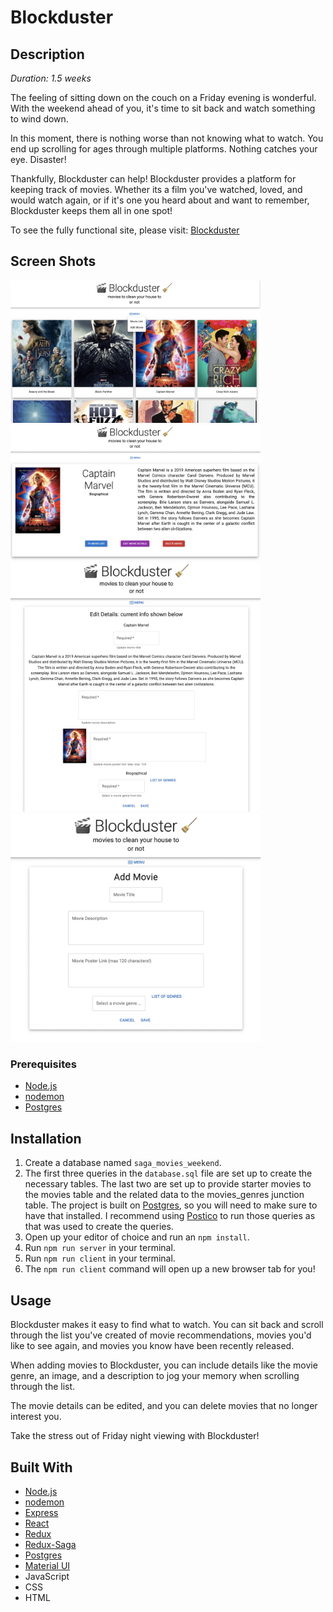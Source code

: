 # Blockduster

## Description

_Duration: 1.5 weeks_

The feeling of sitting down on the couch on a Friday evening is wonderful. With the weekend ahead of you, it's time to sit back and watch something to wind down. 

In this moment, there is nothing worse than not knowing what to watch. You end up scrolling for ages through multiple platforms. Nothing catches your eye. Disaster!

Thankfully, Blockduster can help! Blockduster provides a platform for keeping track of movies. Whether its a film you've watched, loved, and would watch again, or if it's one you heard about and want to remember, Blockduster keeps them all in one spot!

To see the fully functional site, please visit: [Blockduster](https://guarded-wildwood-36322.herokuapp.com/#/)

## Screen Shots

<img src="public/screenshots/movie-list.jpg" style="width: 400px;"/>

<img src="public/screenshots/movie-details.jpg" style="width: 400px;"/>

<img src="public/screenshots/edit-movie-details.jpg" style="width: 400px;"/>

<img src="public/screenshots/add-movie.jpg" style="width: 400px;"/>

### Prerequisites

- [Node.js](https://nodejs.org/en/)
- [nodemon](https://nodemon.io/)
- [Postgres](https://www.postgresql.org/download/)

## Installation

1. Create a database named `saga_movies_weekend`.
2. The first three queries in the `database.sql` file are set up to create the necessary tables. The last two are set up to provide starter movies to the movies table and the related data to the movies_genres junction table. The project is built on [Postgres](https://www.postgresql.org/download/), so you will need to make sure to have that installed. I recommend using [Postico](https://eggerapps.at/postico/) to run those queries as that was used to create the queries.
3. Open up your editor of choice and run an `npm install`.
4. Run `npm run server` in your terminal.
5. Run `npm run client` in your terminal.
6. The `npm run client` command will open up a new browser tab for you!

## Usage

Blockduster makes it easy to find what to watch. You can sit back and scroll through the list you've created of movie recommendations, movies you'd like to see again, and movies you know have been recently released.

When adding movies to Blockduster, you can include details like the movie genre, an image, and a description to jog your memory when scrolling through the list.

The movie details can be edited, and you can delete movies that no longer interest you. 

Take the stress out of Friday night viewing with Blockduster!

## Built With

- [Node.js](https://nodejs.org/en/)
- [nodemon](https://nodemon.io/)
- [Express](https://expressjs.com/)
- [React](https://reactjs.org/)
- [Redux](https://redux.js.org/)
- [Redux-Saga](https://redux-saga.js.org/)
- [Postgres](https://www.postgresql.org/download/)
- [Material UI](https://mui.com/)
- JavaScript
- CSS
- HTML
